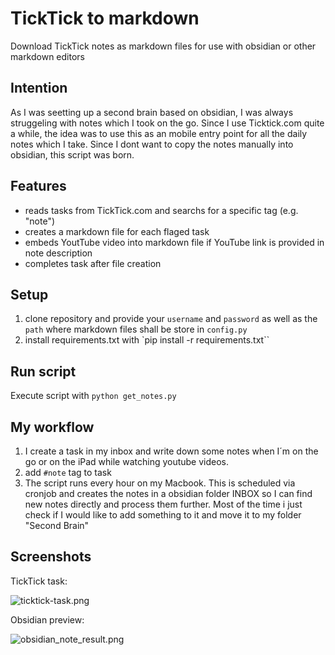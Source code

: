 # TickTick to markdown
Download TickTick notes as markdown files for use with obsidian or other markdown editors

## Intention
As I was seetting up a second brain based on obsidian, I was always struggeling with notes which I
took on the go. Since I use Ticktick.com quite a while, the idea was to use this as an mobile entry point
for all the daily notes which I take. Since I dont want to copy the notes manually into obsidian, this script was born.

## Features
- reads tasks from TickTick.com and searchs for a specific tag (e.g. "note")
- creates a markdown file for each flaged task
- embeds YoutTube video into markdown file if YouTube link is provided in note description
- completes task after file creation

## Setup

1. clone repository and provide your `username` and `password` as well as the `path` where markdown
files shall be store in `config.py`
2. install requirements.txt with `pip install -r requirements.txt``

## Run script

Execute script with 
```python get_notes.py```

## My workflow

1. I create a task in my inbox and write down some notes when I´m on the go or on the iPad while watching youtube videos.
2. add `#note` tag to task
3. The script runs every hour on my Macbook. This is scheduled via cronjob and creates the notes in a obsidian folder INBOX so I can find new notes directly and process them further. Most of the time i just check if I would like to add something to it and move it to my folder "Second Brain"

## Screenshots
TickTick task:

![ticktick-task.png](assets/ticktick-task.png)

Obsidian preview:

![obsidian_note_result.png](assets/obsidian_note_result.png)
